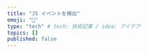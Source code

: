 ```yaml
---
title: "JS イベントを検出"
emoji: "📝"
type: "tech" # tech: 技術記事 / idea: アイデア
topics: []
published: false
---
```

